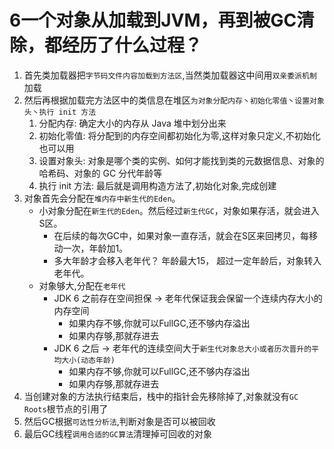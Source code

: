 # 6⼀个对象从加载到JVM，再到被GC清除，都经历了什么过程？ 

1. ⾸先类加载器把`字节码⽂件内容加载到⽅法区`,当然类加载器这中间用`双亲委派机制`加载
2. 然后再根据加载完方法区中的类信息在堆区`为对象分配内存丶初始化零值丶设置对象头丶执行 init 方法`
   1. 分配内存: 确定大小的内存从 Java 堆中划分出来
   2. 初始化零值: 将分配到的内存空间都初始化为零,这样对象只定义,不初始化也可以用
   3. 设置对象头: 对象是哪个类的实例、如何才能找到类的元数据信息、对象的哈希码、对象的 GC 分代年龄等
   4. 执行 init 方法: 最后就是调用构造方法了,初始化对象,完成创建
3. 对象⾸先会分配在`堆内存中新⽣代的Eden`。
   - 小对象分配在`新⽣代的Eden`。然后经过`新生代GC`，对象如果存活，就会进⼊S区。
     - 在后续的每次GC中，如果对象⼀直存活，就会在S区来回拷⻉，每移动⼀次，年龄加1。
     - 多⼤年龄才会移⼊⽼年代？ 年龄最⼤15， 超过⼀定年龄后，对象转⼊⽼年代。 
   - 对象够大,分配在`老年代`
     - JDK 6 之前存在空间担保 -> 老年代保证我会保留一个连续内存大小的内存空间
       - 如果内存不够,你就可以FullGC,还不够内存溢出
       - 如果内存够,那就存进去
     - JDK 6 之后 -> 老年代的连续空间大于`新生代对象总大小或者历次晋升的平均大小(动态年龄)`
       - 如果内存不够,你就可以FullGC,还不够内存溢出
       - 如果内存够,那就存进去
4. 当创建对象的⽅法执⾏结束后，栈中的指针会先移除掉了,对象就没有`GC Roots`根节点的引用了
5. 然后GC根据`可达性分析法`,判断对象是否可以被回收
6. 最后GC线程`调用合适的GC算法`清理掉可回收的对象
